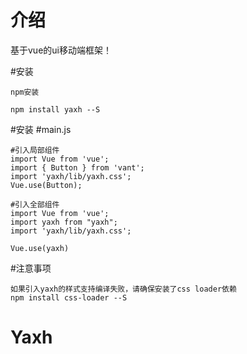 # 介绍
基于vue的ui移动端框架！


#安装
```
npm安装

npm install yaxh --S

```
#安装
#main.js
```
#引入局部组件
import Vue from 'vue';
import { Button } from 'vant';
import 'yaxh/lib/yaxh.css';
Vue.use(Button);
```
```
#引入全部组件
import Vue from 'vue';
import yaxh from "yaxh";
import 'yaxh/lib/yaxh.css';

Vue.use(yaxh)
```

#注意事项
```
如果引入yaxh的样式支持编译失败，请确保安装了css loader依赖
npm install css-loader --S 
```
# Yaxh
